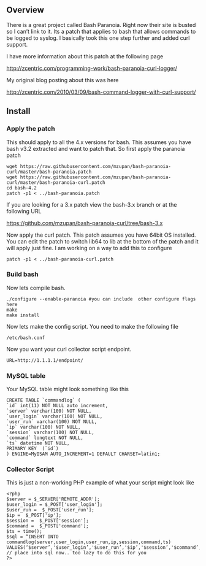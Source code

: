 ## Overview

There is a great project called Bash Paranoia. Right now their site is busted so I can’t link to it. Its a patch that applies to bash that allows commands to be logged to syslog. I basically took this one step further and added curl support.

I have more information about this patch at the following page

http://zcentric.com/programming-work/bash-paranoia-curl-logger/

My original blog posting about this was here

http://zcentric.com/2010/03/09/bash-command-logger-with-curl-support/

## Install

### Apply the patch

This should apply to all the 4.x versions for bash. This assumes you have bash v3.2 extracted and want to patch that. So first apply the paranoia patch

    wget https://raw.githubusercontent.com/mzupan/bash-paranoia-curl/master/bash-paranoia.patch
    wget https://raw.githubusercontent.com/mzupan/bash-paranoia-curl/master/bash-paranoia-curl.patch
    cd bash-4.2
    patch -p1 < ../bash-paranoia.patch
    
If you are looking for a 3.x patch view the bash-3.x branch or at the following URL

https://github.com/mzupan/bash-paranoia-curl/tree/bash-3.x

Now apply the curl patch. This patch assumes you have 64bit OS installed. You can edit the patch to switch lib64 to lib at the bottom of the patch and it will apply just fine. I am working on a way to add this to configure

    patch -p1 < ../bash-paranoia-curl.patch

### Build bash

Now lets compile bash. 

    ./configure --enable-paranoia #you can include  other configure flags here
    make
    make install

Now lets make the config script. You need to make the following file

    /etc/bash.conf

Now you want your curl collector script endpoint. 

    URL=http://1.1.1.1/endpoint/

### MySQL table

Your MySQL table might look something like this

    CREATE TABLE `commandlog` (
    `id` int(11) NOT NULL auto_increment,
    `server` varchar(100) NOT NULL,
    `user_login` varchar(100) NOT NULL,
    `user_run` varchar(100) NOT NULL,
    `ip` varchar(100) NOT NULL,
    `session` varchar(100) NOT NULL,
    `command` longtext NOT NULL,
    `ts` datetime NOT NULL,
    PRIMARY KEY  (`id`)
    ) ENGINE=MyISAM AUTO_INCREMENT=1 DEFAULT CHARSET=latin1;

### Collector Script

This is just a non-working PHP example of what your script might look like

    <?php
    $server = $_SERVER['REMOTE_ADDR'];
    $user_login = $_POST['user_login'];
    $user_run =  $_POST['user_run'];
    $ip =  $_POST['ip'];
    $session =  $_POST['session'];
    $command =  $_POST['command'];
    $ts = time();
    $sql = “INSERT INTO commandlog(server,user_login,user_run,ip,session,command,ts)         VALUES(‘$server’,'$user_login’,'$user_run’,'$ip’,'$session’,'$command’,'$ts’)”;
    // place into sql now.. too lazy to do this for you
    ?>
